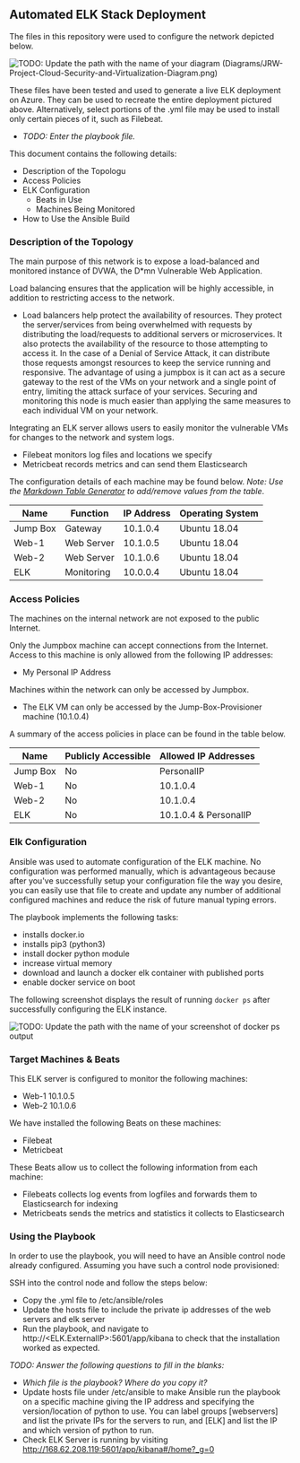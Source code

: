 ## Automated ELK Stack Deployment

The files in this repository were used to configure the network depicted below.

![TODO: Update the path with the name of your diagram](Images/diagram_filename.png)
(Diagrams/JRW-Project-Cloud-Security-and-Virtualization-Diagram.png)

These files have been tested and used to generate a live ELK deployment on Azure. They can be used to recreate the entire deployment pictured above. Alternatively, select portions of the .yml file may be used to install only certain pieces of it, such as Filebeat.

  - _TODO: Enter the playbook file._

This document contains the following details:
- Description of the Topologu
- Access Policies
- ELK Configuration
  - Beats in Use
  - Machines Being Monitored
- How to Use the Ansible Build


### Description of the Topology

The main purpose of this network is to expose a load-balanced and monitored instance of DVWA, the D*mn Vulnerable Web Application.

Load balancing ensures that the application will be highly accessible, in addition to restricting access to the network.
- Load balancers help protect the availability of resources. They protect the server/services from being overwhelmed with requests by distributing the load/requests to additional servers or microservices. It also protects the availability of the resource to those attempting to access it. In the case of a Denial of Service Attack, it can distribute those requests amongst resources to keep the service running and responsive. The advantage of using a jumpbox is it can act as a secure gateway to the rest of the VMs on your network and a single point of entry, limiting the attack surface of your services. Securing and monitoring this node is much easier than applying the same measures to each individual VM on your network.

Integrating an ELK server allows users to easily monitor the vulnerable VMs for changes to the network and system logs.
- Filebeat monitors log files and locations we specify
- Metricbeat records metrics and can send them Elasticsearch
 

The configuration details of each machine may be found below.
_Note: Use the [Markdown Table Generator](http://www.tablesgenerator.com/markdown_tables) to add/remove values from the table_.

| Name     | Function | IP Address | Operating System |
|----------|----------|------------|------------------|
| Jump Box | Gateway  | 10.1.0.4   | Ubuntu 18.04     |
| Web-1    |Web Server| 10.1.0.5   | Ubuntu 18.04     |
| Web-2    |Web Server| 10.1.0.6   | Ubuntu 18.04     |
| ELK      |Monitoring| 10.0.0.4   | Ubuntu 18.04     |

### Access Policies

The machines on the internal network are not exposed to the public Internet. 

Only the Jumpbox machine can accept connections from the Internet. Access to this machine is only allowed from the following IP addresses:
- My Personal IP Address

Machines within the network can only be accessed by Jumpbox.
- The ELK VM can only be accessed by the Jump-Box-Provisioner machine (10.1.0.4)

A summary of the access policies in place can be found in the table below.

| Name     | Publicly Accessible | Allowed IP Addresses |
|----------|---------------------|----------------------|
| Jump Box | No                  | PersonalIP           |
| Web-1    | No                  | 10.1.0.4             |
| Web-2    | No                  | 10.1.0.4             |
| ELK      | No                  | 10.1.0.4 & PersonalIP|

### Elk Configuration

Ansible was used to automate configuration of the ELK machine. No configuration was performed manually, which is advantageous because
after you've successfully setup your configuration file the way you desire, you can easily use that file to create and update any number of additional configured machines and reduce the risk of future manual typing errors.

The playbook implements the following tasks:
- installs docker.io
- installs pip3 (python3)
- install docker python module
- increase virtual memory
- download and launch a docker elk container with published ports
- enable docker service on boot

The following screenshot displays the result of running `docker ps` after successfully configuring the ELK instance.

![TODO: Update the path with the name of your screenshot of docker ps output](Images/docker_ps_output.png)

### Target Machines & Beats
This ELK server is configured to monitor the following machines:
- Web-1 10.1.0.5
- Web-2 10.1.0.6

We have installed the following Beats on these machines:
- Filebeat
- Metricbeat

These Beats allow us to collect the following information from each machine:
- Filebeats collects log events from logfiles and forwards them to Elasticsearch for indexing
- Metricbeats sends the metrics and statistics it collects to Elasticsearch 

### Using the Playbook
In order to use the playbook, you will need to have an Ansible control node already configured. Assuming you have such a control node provisioned: 

SSH into the control node and follow the steps below:
- Copy the .yml file to /etc/ansible/roles
- Update the hosts file to include the private ip addresses of the web servers and elk server
- Run the playbook, and navigate to http://<ELK.ExternalIP>:5601/app/kibana to check that the installation worked as expected.

_TODO: Answer the following questions to fill in the blanks:_
- _Which file is the playbook? Where do you copy it?_
- Update hosts file under /etc/ansible to make Ansible run the playbook on a specific machine giving the IP address and specifying the version/location of python to use. You can label groups [webservers] and list the private IPs for the servers to run, and  [ELK] and list the IP and which version of python to run.
- Check ELK Server is running by visiting http://168.62.208.119:5601/app/kibana#/home?_g=0
